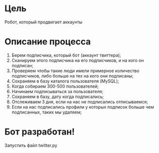 # Цель

Робот, который продвигает аккаунты

# Описание процесса

1. Берем подписчика, который бот (аккаунт твиттера);
2. Сканируем этого подписчика на его подписчиков, и на кого он подписан;
3. Проверяем чтобы такие люди имели примерное количество подписчиков, либо больше на тех на кого они подписаны;
4. Сохраняем в базу каталога пользователя (MySQL);
5. Когда собираем 300-500 пользователей;
6. Начинаем подписываться за пользователя;
7. Сохраняем в базу, дату когда подписались;
8. Отслеживаем 3 дня, если на нас не подписались отписываемся;
9. Если на нас подписались профили у которых подписок больше чем подписанных, таких мы удаляем;

# Бот разработан!
Запустить файл twitter.py
